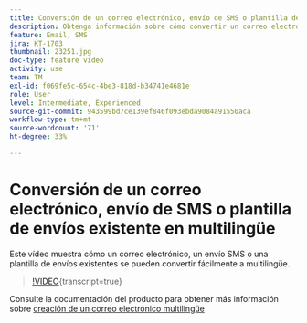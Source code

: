 ```yaml
---
title: Conversión de un correo electrónico, envío de SMS o plantilla de envíos existente en multilingüe
description: Obtenga información sobre cómo convertir un correo electrónico, envío de SMS o plantilla de envíos existente a multilingüe.
feature: Email, SMS
jira: KT-1703
thumbnail: 23251.jpg
doc-type: feature video
activity: use
team: TM
exl-id: f069fe5c-654c-4be3-818d-b34741e4681e
role: User
level: Intermediate, Experienced
source-git-commit: 943599bd7ce139ef846f093ebda9084a91550aca
workflow-type: tm+mt
source-wordcount: '71'
ht-degree: 33%

---
```


# Conversión de un correo electrónico, envío de SMS o plantilla de envíos existente en multilingüe

Este vídeo muestra cómo un correo electrónico, un envío SMS o una plantilla de envíos existentes se pueden convertir fácilmente a multilingüe.

>[!VIDEO](https://video.tv.adobe.com/v/23251?learn=on){transcript=true}

Consulte la documentación del producto para obtener más información sobre [creación de un correo electrónico multilingüe](https://experienceleague.adobe.com/docs/campaign-standard/using/communication-channels/email-messages/creating-a-multilingual-email.html?lang=es)
